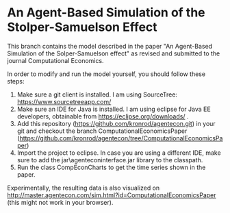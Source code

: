 # An Agent-Based Simulation of the Stolper-Samuelson Effect

This branch contains the model described in the paper "An Agent-Based Simulation of the Solper-Samuelson effect" as revised and submitted to the journal Computational Economics.

In order to modify and run the model yourself, you should follow these steps:

1. Make sure a git client is installed. I am using SourceTree: https://www.sourcetreeapp.com/
2. Make sure an IDE for Java is installed. I am using eclipse for Java EE developers, obtainable from https://eclipse.org/downloads/ .
3. Add this repository (https://github.com/kronrod/agentecon.git) in your git and checkout the branch ComputationalEconomicsPaper (https://github.com/kronrod/agentecon/tree/ComputationalEconomicsPaper)
4. Import the project to eclipse. In case you are using a different IDE, make sure to add the jar\agenteconinterface.jar library to the classpath.
5. Run the class CompEconCharts to get the time series shown in the paper.

Experimentally, the resulting data is also visualized on http://master.agentecon.com/sim.html?id=ComputationalEconomicsPaper (this might not work in your browser).